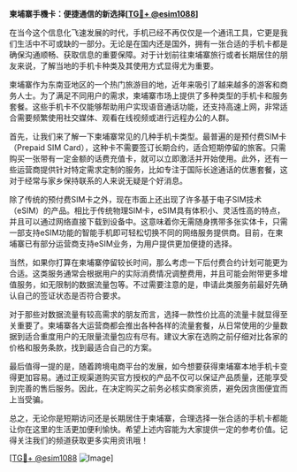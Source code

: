 **柬埔寨手機卡：便捷通信的新选择[[TG💪+ @esim1088](https://t.me/s/esim1088)]**

在当今这个信息化飞速发展的时代，手机已经不再仅仅是一个通讯工具，它更是我们生活中不可或缺的一部分。无论是在国内还是国外，拥有一张合适的手机卡都是确保沟通顺畅、获取信息的重要保障。对于计划前往柬埔寨旅行或者长期居住的朋友来说，了解当地的手机卡种类及其使用方式显得尤为重要。

柬埔寨作为东南亚地区的一个热门旅游目的地，近年来吸引了越来越多的游客和商务人士。为了满足不同用户的需求，柬埔寨市场上提供了多种类型的手机卡和服务套餐。这些手机卡不仅能够帮助用户实现语音通话功能，还支持高速上网，非常适合需要频繁使用社交媒体、观看在线视频或进行远程办公的人群。

首先，让我们来了解一下柬埔寨常见的几种手机卡类型。最普遍的是预付费SIM卡（Prepaid SIM Card），这种卡不需要签订长期合约，适合短期停留的旅客。只需购买一张带有一定金额的话费充值卡，就可以立即激活并开始使用。此外，还有一些运营商提供针对特定需求定制的服务，比如专注于国际长途通话的优惠套餐，这对于经常与家乡保持联系的人来说无疑是个好消息。

除了传统的预付费SIM卡之外，现在市面上还出现了许多基于电子SIM技术（eSIM）的产品。相比于传统物理SIM卡，eSIM具有体积小、灵活性高的特点，并且可以通过网络直接下载到设备中。这意味着你无需随身携带多张实体卡，只需一部支持eSIM功能的智能手机即可轻松切换不同的网络服务提供商。目前，在柬埔寨已有部分运营商支持eSIM业务，为用户提供更加便捷的选择。

当然，如果你打算在柬埔寨停留较长时间，那么考虑一下后付费合约计划可能更为合适。这类服务通常会根据用户的实际消费情况调整费用，并且可能会附带更多增值服务，如无限制的数据流量包等。不过需要注意的是，申请此类服务前最好先确认自己的签证状态是否符合要求。

对于那些对数据流量有较高需求的朋友而言，选择一款性价比高的流量卡就显得至关重要了。柬埔寨各大运营商都会推出各种各样的流量套餐，从日常使用的少量数据到适合重度用户的无限量流量包应有尽有。建议大家在选购之前仔细对比各家的价格和服务条款，找到最适合自己的方案。

最后值得一提的是，随着跨境电商平台的发展，如今想要获得柬埔寨本地手机卡变得更加容易。通过正规渠道购买官方授权的产品不仅可以保证产品质量，还能享受到完善的售后服务。因此，在决定购买之前务必核实商家资质，避免因贪图便宜而上当受骗。

总之，无论你是短期访问还是长期居住于柬埔寨，合理选择一张合适的手机卡都能让你在这里的生活更加便利愉快。希望上述内容能为大家提供一定的参考价值。记得关注我们的频道获取更多实用资讯哦！

[[TG💪+ @esim1088](https://t.me/s/esim1088) ![Image](https://i.postimg.cc/4NQfJmqS/Snipaste-2025-05-13-00-14-12.png)]